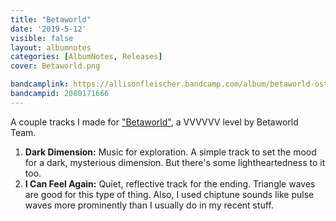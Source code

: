 ```yaml
---
title: "Betaworld"
date: '2019-5-12'
visible: false
layout: albumnotes
categories: [AlbumNotes, Releases]
cover: Betaworld.png

bandcamplink: https://allisonfleischer.bandcamp.com/album/betaworld-ost
bandcampid: 2080171666
---
```

A couple tracks I made for ["Betaworld"](http://distractionware.com/forum/index.php?topic=3707.0), a VVVVVV level by Betaworld Team.

1. **Dark Dimension:** Music for exploration. A simple track to set the mood for a dark, mysterious dimension. But there's some lightheartedness to it too.
2. **I Can Feel Again:** Quiet, reflective track for the ending. Triangle waves are good for this type of thing. Also, I used chiptune sounds like pulse waves more prominently than I usually do in my recent stuff.
